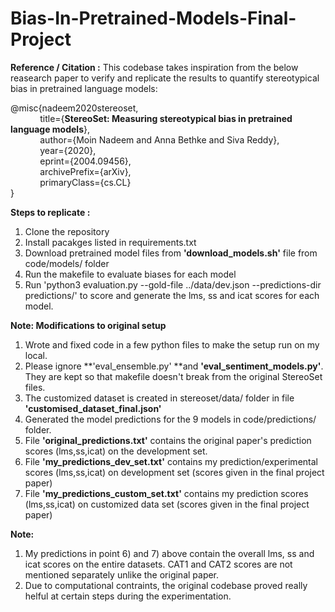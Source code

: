 # Bias-In-Pretrained-Models-Final-Project

**Reference / Citation  :** 
This codebase takes inspiration from the below reasearch paper to verify and replicate the results to quantify stereotypical bias in pretrained language models:  
  
@misc{nadeem2020stereoset,  
      &nbsp;&nbsp;&nbsp;&nbsp;&nbsp;&nbsp;&nbsp;&nbsp;&nbsp;&nbsp;&nbsp;&nbsp;title={**StereoSet: Measuring stereotypical bias in pretrained language models**},  
      &nbsp;&nbsp;&nbsp;&nbsp;&nbsp;&nbsp;&nbsp;&nbsp;&nbsp;&nbsp;&nbsp;&nbsp;author={Moin Nadeem and Anna Bethke and Siva Reddy},  
      &nbsp;&nbsp;&nbsp;&nbsp;&nbsp;&nbsp;&nbsp;&nbsp;&nbsp;&nbsp;&nbsp;&nbsp;year={2020},  
      &nbsp;&nbsp;&nbsp;&nbsp;&nbsp;&nbsp;&nbsp;&nbsp;&nbsp;&nbsp;&nbsp;&nbsp;eprint={2004.09456},  
      &nbsp;&nbsp;&nbsp;&nbsp;&nbsp;&nbsp;&nbsp;&nbsp;&nbsp;&nbsp;&nbsp;&nbsp;archivePrefix={arXiv},  
      &nbsp;&nbsp;&nbsp;&nbsp;&nbsp;&nbsp;&nbsp;&nbsp;&nbsp;&nbsp;&nbsp;&nbsp;primaryClass={cs.CL}  
 }  
 
 **Steps  to replicate :**
 1) Clone the repository
 2) Install pacakges listed in requirements.txt
 3) Download pretrained model files from **'download_models.sh'** file from code/models/ folder
 4) Run the makefile to evaluate biases for each model
 5) Run 'python3 evaluation.py --gold-file ../data/dev.json --predictions-dir predictions/' to score and generate the lms, ss and icat scores for each model.
 
**Note: Modifications to original setup**
1) Wrote and fixed code in a few python files to make the setup run on my local.
2) Please ignore **'eval_ensemble.py' **and **'eval_sentiment_models.py'**. They are kept so that makefile doesn't break from the original StereoSet files.
3) The customized dataset is created in stereoset/data/ folder in file **'customised_dataset_final.json'**
4) Generated the model predictions for the 9 models in code/predictions/ folder.
5) File **'original_predictions.txt'** contains the original paper's prediction scores (lms,ss,icat) on the development set.
6) File **'my_predictions_dev_set.txt'** contains my prediction/experimental scores (lms,ss,icat) on development set (scores given in the final project paper)
7) File **'my_predictions_custom_set.txt'** contains my prediction scores (lms,ss,icat) on customized data set (scores given in the final project paper)

**Note:** 
1) My predictions in point 6) and 7) above contain the overall lms, ss and icat scores on the entire datasets. CAT1 and CAT2 scores are not mentioned separately unlike the original paper.
2) Due to computational contraints, the original codebase proved really helful at certain steps during the experimentation.
